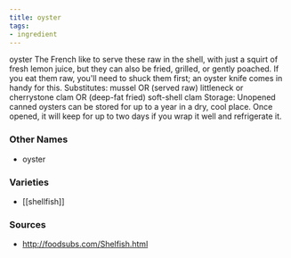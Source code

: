 ```yaml
---
title: oyster
tags:
- ingredient
---
```

oyster The French like to serve these raw in the shell, with just a squirt of fresh lemon juice, but they can also be fried, grilled, or gently poached. If you eat them raw, you'll need to shuck them first; an oyster knife comes in handy for this. Substitutes: mussel OR (served raw) littleneck or cherrystone clam OR (deep-fat fried) soft-shell clam Storage: Unopened canned oysters can be stored for up to a year in a dry, cool place. Once opened, it will keep for up to two days if you wrap it well and refrigerate it.

### Other Names

* oyster

### Varieties

* [[shellfish]]

### Sources
* http://foodsubs.com/Shelfish.html
